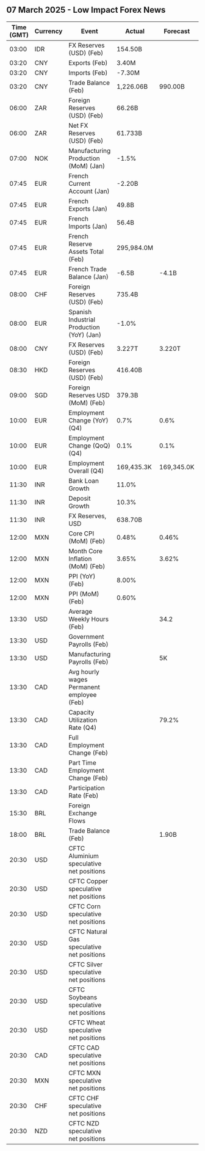 ## 07 March 2025 - Low Impact Forex News

| Time (GMT) | Currency | Event | Actual | Forecast | Previous |
|------|----------|-------|--------|----------|----------|
| 03:00 | IDR | FX Reserves (USD) (Feb) | 154.50B |  | 156.10B |
| 03:20 | CNY | Exports (Feb) | 3.40M |  | 10.90M |
| 03:20 | CNY | Imports (Feb) | -7.30M |  | 1.30M |
| 03:20 | CNY | Trade Balance (Feb) | 1,226.06B | 990.00B | 752.91B |
| 06:00 | ZAR | Foreign Reserves (USD) (Feb) | 66.26B |  | 65.88B |
| 06:00 | ZAR | Net FX Reserves (USD) (Feb) | 61.733B |  | 61.328B |
| 07:00 | NOK | Manufacturing Production (MoM) (Jan) | -1.5% |  | 3.2% |
| 07:45 | EUR | French Current Account (Jan) | -2.20B |  | 2.60B |
| 07:45 | EUR | French Exports (Jan) | 49.8B |  | 52.2B |
| 07:45 | EUR | French Imports (Jan) | 56.4B |  | 55.7B |
| 07:45 | EUR | French Reserve Assets Total (Feb) | 295,984.0M |  | 275,078.0M |
| 07:45 | EUR | French Trade Balance (Jan) | -6.5B | -4.1B | -3.5B |
| 08:00 | CHF | Foreign Reserves (USD) (Feb) | 735.4B |  | 736.4B |
| 08:00 | EUR | Spanish Industrial Production (YoY) (Jan) | -1.0% |  | 2.0% |
| 08:00 | CNY | FX Reserves (USD) (Feb) | 3.227T | 3.220T | 3.209T |
| 08:30 | HKD | Foreign Reserves (USD) (Feb) | 416.40B |  | 421.50B |
| 09:00 | SGD | Foreign Reserves USD (MoM) (Feb) | 379.3B |  | 376.7B |
| 10:00 | EUR | Employment Change (YoY) (Q4) | 0.7% | 0.6% | 1.0% |
| 10:00 | EUR | Employment Change (QoQ) (Q4) | 0.1% | 0.1% | 0.2% |
| 10:00 | EUR | Employment Overall (Q4) | 169,435.3K | 169,345.0K | 169,112.9K |
| 11:30 | INR | Bank Loan Growth | 11.0% |  | 11.3% |
| 11:30 | INR | Deposit Growth | 10.3% |  | 10.6% |
| 11:30 | INR | FX Reserves, USD | 638.70B |  | 640.48B |
| 12:00 | MXN | Core CPI (MoM) (Feb) | 0.48% | 0.46% | 0.41% |
| 12:00 | MXN | Month Core Inflation (MoM) (Feb) | 3.65% | 3.62% | 3.66% |
| 12:00 | MXN | PPI (YoY) (Feb) | 8.00% |  | 7.80% |
| 12:00 | MXN | PPI (MoM) (Feb) | 0.60% |  | 0.70% |
| 13:30 | USD | Average Weekly Hours (Feb) |  | 34.2 | 34.1 |
| 13:30 | USD | Government Payrolls (Feb) |  |  | 32.0K |
| 13:30 | USD | Manufacturing Payrolls (Feb) |  | 5K | 3K |
| 13:30 | CAD | Avg hourly wages Permanent employee (Feb) |  |  | 3.7% |
| 13:30 | CAD | Capacity Utilization Rate (Q4) |  | 79.2% | 79.3% |
| 13:30 | CAD | Full Employment Change (Feb) |  |  | 35.2K |
| 13:30 | CAD | Part Time Employment Change (Feb) |  |  | 40.9K |
| 13:30 | CAD | Participation Rate (Feb) |  |  | 65.5% |
| 15:30 | BRL | Foreign Exchange Flows |  |  | 1.668B |
| 18:00 | BRL | Trade Balance (Feb) |  | 1.90B | 2.16B |
| 20:30 | USD | CFTC Aluminium speculative net positions |  |  | 2.5K |
| 20:30 | USD | CFTC Copper speculative net positions |  |  | 19.0K |
| 20:30 | USD | CFTC Corn speculative net positions |  |  | 441.2K |
| 20:30 | USD | CFTC Natural Gas speculative net positions |  |  | -73.8K |
| 20:30 | USD | CFTC Silver speculative net positions |  |  | 52.9K |
| 20:30 | USD | CFTC Soybeans speculative net positions |  |  | -10.6K |
| 20:30 | USD | CFTC Wheat speculative net positions |  |  | -62.1K |
| 20:30 | CAD | CFTC CAD speculative net positions |  |  | -137.9K |
| 20:30 | MXN | CFTC MXN speculative net positions |  |  | 28.7K |
| 20:30 | CHF | CFTC CHF speculative net positions |  |  | -39.5K |
| 20:30 | NZD | CFTC NZD speculative net positions |  |  | -53.7K |

